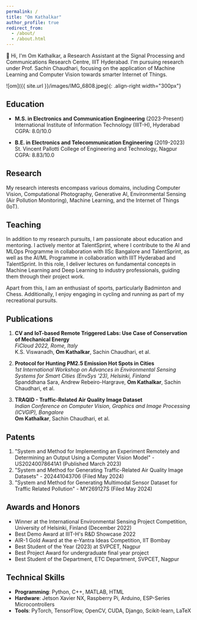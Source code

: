 ```yaml
---
permalink: /
title: "Om Kathalkar"
author_profile: true
redirect_from: 
  - /about/
  - /about.html
---
```




👋 Hi, I'm Om Kathalkar, a Research Assistant at the Signal Processing and Communications Research Centre, IIIT Hyderabad. I'm pursuing research under Prof. Sachin Chaudhari, focusing on the application of Machine Learning and Computer Vision towards smarter Internet of Things.

![om]({{ site.url }}/images/IMG_6808.jpeg){: .align-right width="300px"}
 
## Education
- **M.S. in Electronics and Communication Engineering** (2023-Present)  
  International Institute of Information Technology (IIIT-H), Hyderabad  
  CGPA: 8.0/10.0

- **B.E. in Electronics and Telecommunication Engineering** (2019-2023)  
  St. Vincent Pallotti College of Engineering and Technology, Nagpur  
  CGPA: 8.83/10.0

## Research
My research interests encompass various domains, including Computer Vision, Computational Photography, Generative AI, Environmental Sensing (Air Pollution Monitoring), Machine Learning, and the Internet of Things (IoT).

## Teaching
In addition to my research pursuits, I am passionate about education and mentoring. I actively mentor at TalentSprint, where I contribute to the AI and MLOps Programme in collaboration with IISc Bangalore and TalentSprint, as well as the AI/ML Programme in collaboration with IIIT Hyderabad and TalentSprint. In this role, I deliver lectures on fundamental concepts in Machine Learning and Deep Learning to industry professionals, guiding them through their project work.

Apart from this, I am an enthusiast of sports, particularly Badminton and Chess. Additionally, I enjoy engaging in cycling and running as part of my recreational pursuits.

## Publications
1. **CV and IoT-based Remote Triggered Labs: Use Case of Conservation of Mechanical Energy**  
   *FiCloud 2022, Rome, Italy*  
   K.S. Viswanadh, **Om Kathalkar**, Sachin Chaudhari, et al.

2. **Protocol for Hunting PM2.5 Emission Hot Spots in Cities**  
   *1st International Workshop on Advances in Environmental Sensing Systems for Smart Cities (EnvSys '23), Helsinki, Finland*  
   Spanddhana Sara, Andrew Rebeiro-Hargrave, **Om Kathalkar**, Sachin Chaudhari, et al.

3. **TRAQID - Traffic-Related Air Quality Image Dataset**  
   *Indian Conference on Computer Vision, Graphics and Image Processing (ICVGIP), Bangalore*  
   **Om Kathalkar**, Sachin Chaudhari, et al.

## Patents
1. "System and Method for Implementing an Experiment Remotely and Determining an Output Using a Computer Vision Model" - US20240078641A1 (Published March 2023)
2. "System and Method for Generating Traffic-Related Air Quality Image Datasets" - 202441043706 (Filed May 2024)
3. "System and Method for Generating Multimodal Sensor Dataset for Traffic Related Pollution" - MY269127S (Filed May 2024)

## Awards and Honors
- Winner at the International Environmental Sensing Project Competition, University of Helsinki, Finland (December 2022)
- Best Demo Award at IIIT-H's R&D Showcase 2022
- AIR-1 Gold Award at the e-Yantra Ideas Competition, IIT Bombay
- Best Student of the Year (2023) at SVPCET, Nagpur
- Best Project Award for undergraduate final year project
- Best Student of the Department, ETC Department, SVPCET, Nagpur

## Technical Skills
- **Programming**: Python, C++, MATLAB, HTML
- **Hardware**: Jetson Xavier NX, Raspberry Pi, Arduino, ESP-Series Microcontrollers
- **Tools**: PyTorch, TensorFlow, OpenCV, CUDA, Django, Scikit-learn, LaTeX
